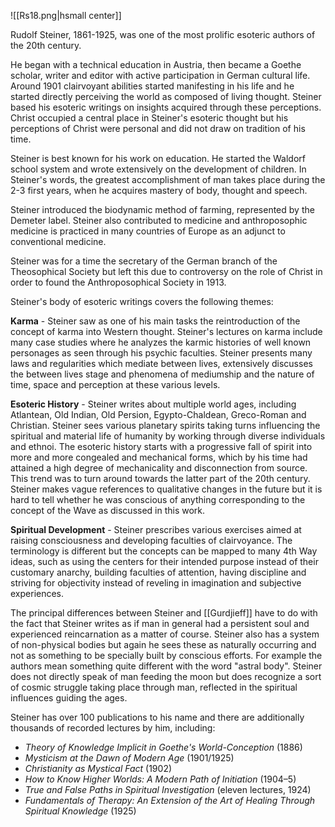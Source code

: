 
![[Rs18.png|hsmall center]]

Rudolf Steiner, 1861-1925, was one of the most prolific esoteric authors of the 20th century.

He began with a technical education in Austria, then became a Goethe scholar, writer and editor with active participation in German cultural life. Around 1901 clairvoyant abilities started manifesting in his life and he started directly perceiving the world as composed of living thought. Steiner based his esoteric writings on insights acquired through these perceptions. Christ occupied a central place in Steiner's esoteric thought but his perceptions of Christ were personal and did not draw on tradition of his time.

Steiner is best known for his work on education. He started the Waldorf school system and wrote extensively on the development of children. In Steiner's words, the greatest accomplishment of man takes place during the 2-3 first years, when he acquires mastery of body, thought and speech.

Steiner introduced the biodynamic method of farming, represented by the Demeter label. Steiner also contributed to medicine and anthroposophic medicine is practiced in many countries of Europe as an adjunct to conventional medicine.

Steiner was for a time the secretary of the German branch of the Theosophical Society but left this due to controversy on the role of Christ in order to found the Anthroposophical Society in 1913.

Steiner's body of esoteric writings covers the following themes:

**Karma** - Steiner saw as one of his main tasks the reintroduction of the concept of karma into Western thought. Steiner's lectures on karma include many case studies where he analyzes the karmic histories of well known personages as seen through his psychic faculties. Steiner presents many laws and regularities which mediate between lives, extensively discusses the between lives stage and phenomena of mediumship and the nature of time, space and perception at these various levels.

**Esoteric History** - Steiner writes about multiple world ages, including Atlantean, Old Indian, Old Persion, Egypto-Chaldean, Greco-Roman and Christian. Steiner sees various planetary spirits taking turns influencing the spiritual and material life of humanity by working through diverse individuals and ethnoi. The esoteric history starts with a progressive fall of spirit into more and more congealed and mechanical forms, which by his time had attained a high degree of mechanicality and disconnection from source. This trend was to turn around towards the latter part of the 20th century. Steiner makes vague references to qualitative changes in the future but it is hard to tell whether he was conscious of anything corresponding to the concept of the Wave as discussed in this work.

**Spiritual Development** - Steiner prescribes various exercises aimed at raising consciousness and developing faculties of clairvoyance. The terminology is different but the concepts can be mapped to many 4th Way ideas, such as using the centers for their intended purpose instead of their customary anarchy, building faculties of attention, having discipline and striving for objectivity instead of reveling in imagination and subjective experiences.

The principal differences between Steiner and [[Gurdjieff]] have to do with the fact that Steiner writes as if man in general had a persistent soul and experienced reincarnation as a matter of course. Steiner also has a system of non-physical bodies but again he sees these as naturally occurring and not as something to be specially built by conscious efforts. For example the authors mean something quite different with the word "astral body". Steiner does not directly speak of man feeding the moon but does recognize a sort of cosmic struggle taking place through man, reflected in the spiritual influences guiding the ages.

Steiner has over 100 publications to his name and there are additionally thousands of recorded lectures by him, including:

*   _Theory of Knowledge Implicit in Goethe's World-Conception_ (1886)
*   _Mysticism at the Dawn of Modern Age_ (1901/1925)
*   _Christianity as Mystical Fact_ (1902)
*   _How to Know Higher Worlds: A Modern Path of Initiation_ (1904–5)
*   _True and False Paths in Spiritual Investigation_ (eleven lectures, 1924)
*   _Fundamentals of Therapy: An Extension of the Art of Healing Through Spiritual Knowledge_ (1925)